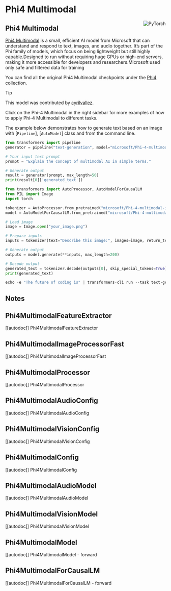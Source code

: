<!--Copyright 2025 The HuggingFace Team. All rights reserved.
Licensed under the Apache License, Version 2.0 (the "License"); you may not use this file except in compliance with
the License. You may obtain a copy of the License at
http://www.apache.org/licenses/LICENSE-2.0
Unless required by applicable law or agreed to in writing, software distributed under the License is distributed on
an "AS IS" BASIS, WITHOUT WARRANTIES OR CONDITIONS OF ANY KIND, either express or implied. See the License for the
specific language governing permissions and limitations under the License.
⚠️ Note that this file is in Markdown but contain specific syntax for our doc-builder (similar to MDX) that may not be
rendered properly in your Markdown viewer.
-->

# Phi4 Multimodal
<div style="float: right;">
  <div class="flex flex-wrap space-x-1">
    <img alt="PyTorch" src="https://img.shields.io/badge/PyTorch-EE4C2C?logo=pytorch&logoColor=white&style=flat">
  </div>
</div>

## Phi4 Multimodal

[Phi4 Multimodal](https://arxiv.org/pdf/2503.01743) is a small, efficient AI model from Microsoft that can understand and respond to text, images, and audio together. It’s part of the Phi family of models, which focus on being lightweight but still highly capable.Designed to run without requiring huge GPUs or high-end servers, making it more accessible for developers and researchers.Microsoft used only safe and filtered data for training

You can find all the original Phi4 Multimodal checkpoints under the [Phi4](https://huggingface.co/collections/microsoft/phi-4-677e9380e514feb5577a40e4) collection.

> [!TIP]
> This model was contributed by [cyrilvallez](https://huggingface.co/cyrilvallez).
>
> Click on the Phi-4 Multimodal in the right sidebar for more examples of how to apply Phi-4 Multimodal to different tasks.

The example below demonstrates how to generate text based on an image with [`Pipeline`], [`AutoModel`] class and from the command line.

<hfoptions id="usage">
<hfoption id="Pipeline">

```python
from transformers import pipeline
generator = pipeline("text-generation", model="microsoft/Phi-4-multimodal-instruct", torch_dtype="auto", device=0)

# Your input text prompt
prompt = "Explain the concept of multimodal AI in simple terms."

# Generate output
result = generator(prompt, max_length=50)
print(result[0]['generated_text'])
```

</hfoption>
<hfoption id="AutoModel">

```python
from transformers import AutoProcessor, AutoModelForCausalLM
from PIL import Image
import torch

tokenizer = AutoProcessor.from_pretrained("microsoft/Phi-4-multimodal-instruct")
model = AutoModelForCausalLM.from_pretrained("microsoft/Phi-4-multimodal-instruct", torch_dtype=torch.bfloat16).to("cuda")

# Load image
image = Image.open("your_image.png")

# Prepare inputs
inputs = tokenizer(text="Describe this image:", images=image, return_tensors="pt").to("cuda")

# Generate output
outputs = model.generate(**inputs, max_length=200)

# Decode output
generated_text = tokenizer.decode(outputs[0], skip_special_tokens=True)
print(generated_text)
```

</hfoption>
<hfoption id="transformers-cli">

```python
echo -e "The future of coding is" | transformers-cli run --task text-generation --model microsoft/Phi-4-multimodal-instruct --device 0
```

</hfoption>
</hfoptions>

## Notes

## Phi4MultimodalFeatureExtractor

[[autodoc]] Phi4MultimodalFeatureExtractor

## Phi4MultimodalImageProcessorFast

[[autodoc]] Phi4MultimodalImageProcessorFast

## Phi4MultimodalProcessor

[[autodoc]] Phi4MultimodalProcessor

## Phi4MultimodalAudioConfig

[[autodoc]] Phi4MultimodalAudioConfig

## Phi4MultimodalVisionConfig

[[autodoc]] Phi4MultimodalVisionConfig

## Phi4MultimodalConfig

[[autodoc]] Phi4MultimodalConfig

## Phi4MultimodalAudioModel

[[autodoc]] Phi4MultimodalAudioModel

## Phi4MultimodalVisionModel

[[autodoc]] Phi4MultimodalVisionModel

## Phi4MultimodalModel

[[autodoc]] Phi4MultimodalModel
    - forward

## Phi4MultimodalForCausalLM

[[autodoc]] Phi4MultimodalForCausalLM
    - forward
